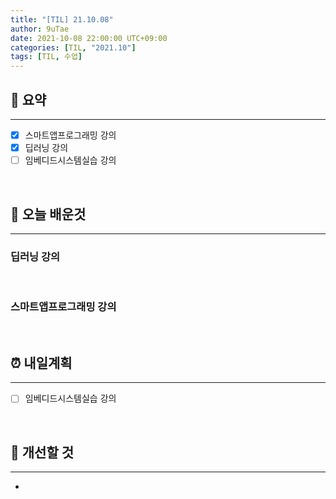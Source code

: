 ```yaml
---
title: "[TIL] 21.10.08"
author: 9uTae
date: 2021-10-08 22:00:00 UTC+09:00
categories: [TIL, "2021.10"]
tags: [TIL, 수업]
---
```


## 🏁 요약

---

- [x] 스마트앱프로그래밍 강의
- [x] 딥러닝 강의
- [ ] 임베디드시스템실습 강의

<br>

## 📑 오늘 배운것

---

### 딥러닝 강의

<br>

### 스마트앱프로그래밍 강의

<br>

## ⏰ 내일계획

---

- [ ] 임베디드시스템실습 강의

<br>

## 🧷 개선할 것

---

- 

<br>